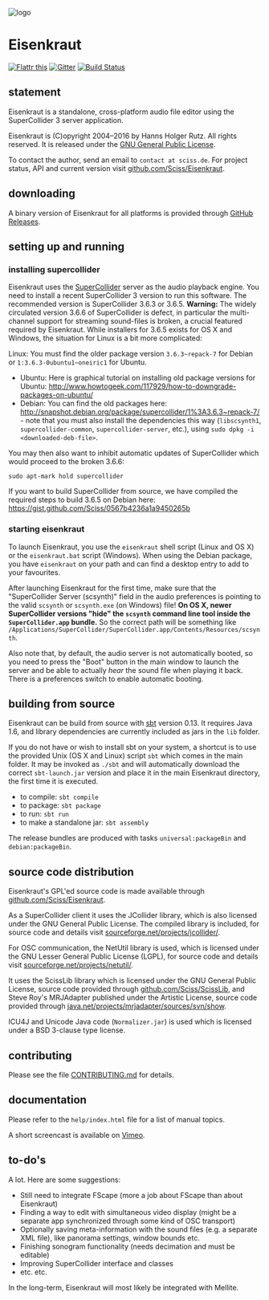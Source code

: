 ![logo](http://sciss.de/eisenkraut/application.png)

# Eisenkraut

[![Flattr this](http://api.flattr.com/button/flattr-badge-large.png)](https://flattr.com/submit/auto?user_id=sciss&url=https%3A%2F%2Fgithub.com%2FSciss%2FEisenkraut&title=Eisenkraut%20Audio%20Editor&language=Java&tags=github&category=software)
[![Gitter](https://badges.gitter.im/Join%20Chat.svg)](https://gitter.im/Sciss/Eisenkraut?utm_source=badge&utm_medium=badge&utm_campaign=pr-badge&utm_content=badge)
[![Build Status](https://travis-ci.org/Sciss/Eisenkraut.svg?branch=master)](https://travis-ci.org/Sciss/Eisenkraut)

## statement

Eisenkraut is a standalone, cross-platform audio file editor using the SuperCollider 3 server application.

Eisenkraut is (C)opyright 2004&ndash;2016 by Hanns Holger Rutz. All rights reserved. It is released under the [GNU General Public License](http://github.com/Sciss/Eisenkraut/blob/master/licenses/Eisenkraut-License.txt).

To contact the author, send an email to `contact at sciss.de`. For project status, API and current version visit [github.com/Sciss/Eisenkraut](http://github.com/Sciss/Eisenkraut).

## downloading

A binary version of Eisenkraut for all platforms is provided through [GitHub Releases](https://github.com/Sciss/Eisenkraut/releases/latest).

## setting up and running

### installing supercollider

Eisenkraut uses the [SuperCollider](http://supercollider.sourceforge.net/) server as the audio playback engine. You need to install a recent SuperCollider 3 version to run this software. The recommended version is SuperCollider 3.6.3 or 3.6.5.
__Warning:__ The widely circulated version 3.6.6 of SuperCollider is defect, in particular the multi-channel support for streaming sound-files is broken, a crucial featured required by Eisenkraut. While installers for 3.6.5 exists for OS X and Windows, the situation for Linux is a bit more complicated:

Linux: You must find the older package version `3.6.3~repack-7` for Debian or `1:3.6.3-0ubuntu1~oneiric1` for Ubuntu.

- Ubuntu: Here is graphical tutorial on installing old package versions for Ubuntu: http://www.howtogeek.com/117929/how-to-downgrade-packages-on-ubuntu/
- Debian: You can find the old packages here: http://snapshot.debian.org/package/supercollider/1%3A3.6.3~repack-7/ - note that you must also install the dependencies this way (`libscsynth1`, `supercollider-common`, `supercollider-server`, etc.), using `sudo dpkg -i <downloaded-deb-file>`.

You may then also want to inhibit automatic updates of SuperCollider which would proceed to the broken 3.6.6:

    sudo apt-mark hold supercollider

If you want to build SuperCollider from source, we have compiled the required steps to build 3.6.5 on Debian here: https://gist.github.com/Sciss/0567b4236a1a9450265b

### starting eisenkraut

To launch Eisenkraut, you use the `eisenkraut` shell script (Linux and OS X) or the `eisenkraut.bat` script (Windows). When using the Debian package, you have `eisenkraut` on your path and can find a desktop entry to add to your favourites.

After launching Eisenkraut for the first time, make sure that the "SuperCollider Server (scsynth)" field in the audio preferences is pointing to the valid `scsynth` or `scsynth.exe` (on Windows) file! __On OS X, newer SuperCollider versions "hide" the `scsynth` command line tool inside the `SuperCollider.app` bundle.__ So the correct path will be something like `/Applications/SuperCollider/SuperCollider.app/Contents/Resources/scsynth`.

Also note that, by default, the audio server is not automatically booted, so you need to press the "Boot" button in the main window to launch the server and be able to actually _hear_ the sound file when playing it back. There is a preferences switch to enable automatic booting.

## building from source

Eisenkraut can be build from source with [sbt](http://www.scala-sbt.org/#install) version 0.13. It requires Java 1.6, and library dependencies are currently included as jars in the `lib` folder.

If you do not have or wish to install sbt on your system, a shortcut is to use the provided Unix (OS X and Linux) script `sbt` which comes in the main folder. It may be invoked as `./sbt` and will automatically download the correct `sbt-launch.jar` version and place it in the main Eisenkraut directory, the first time it is executed. 

 - to compile: `sbt compile`
 - to package: `sbt package`
 - to run: `sbt run`
 - to make a standalone jar: `sbt assembly`
 
The release bundles are produced with tasks `universal:packageBin` and `debian:packageBin`.

## source code distribution

Eisenkraut's GPL'ed source code is made available through [github.com/Sciss/Eisenkraut](http://github.com/Sciss/Eisenkraut).

As a SuperCollider client it uses the JCollider library, which is also licensed under the GNU General Public License. The compiled library is included, for source code and details visit [sourceforge.net/projects/jcollider/](http://sourceforge.net/projects/jcollider/).

For OSC communication, the NetUtil library is used, which is licensed under the GNU Lesser General Public License (LGPL), for source code and details visit [sourceforge.net/projects/netutil/](http://sourceforge.net/projects/netutil/).

It uses the ScissLib library which is licensed under the GNU General Public License, source code provided through [github.com/Sciss/ScissLib](https://github.com/Sciss/ScissLib), and Steve Roy's MRJAdapter published under the Artistic License, source code provided through [java.net/projects/mrjadapter/sources/svn/show](https://java.net/projects/mrjadapter/sources/svn/show).

ICU4J and Unicode Java code (`Normalizer.jar`) is used which is licensed under a BSD 3-clause type license.

## contributing

Please see the file [CONTRIBUTING.md](CONTRIBUTING.md) for details.

## documentation

Please refer to the `help/index.html` file for a list of manual topics.

A short screencast is available on [Vimeo](https://vimeo.com/26510634).

## to-do's

A lot. Here are some suggestions:

 - Still need to integrate FScape (more a job about FScape than about Eisenkraut)
 - Finding a way to edit with simultaneous video display (might be a separate app synchronized through some kind of OSC transport)
 - Optionally saving meta-information with the sound files (e.g. a separate XML file), like panorama settings, window bounds etc.
 - Finishing sonogram functionality (needs decimation and must be editable)
 - Improving SuperCollider interface and classes
 - etc. etc.

In the long-term, Eisenkraut will most likely be integrated with Mellite.
